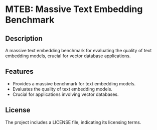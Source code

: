 # MTEB: Massive Text Embedding Benchmark

## Description
A massive text embedding benchmark for evaluating the quality of text embedding models, crucial for vector database applications.

## Features
*   Provides a massive benchmark for text embedding models.
*   Evaluates the quality of text embedding models.
*   Crucial for applications involving vector databases.

## License
The project includes a LICENSE file, indicating its licensing terms.